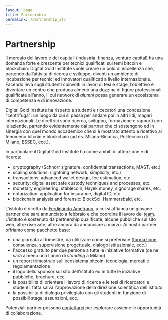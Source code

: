 ```yaml
---
layout: page
title: Partnership
permalink: /partnership_it/
---
```


# Partnership

Il mercato del lavoro e dei capitali (industria, finanza, venture capital) ha una domanda forte e crescente per tecnici qualificati sui temi bitcoin e blockchain: Digital Gold Institute vuole creare un polo di eccellenza che, partendo dall’attività di ricerca e sviluppo, diventi un ambiente di incubazione per tecnici ed innovatori qualificati a livello internazionale. Facendo leva sugli studenti coinvolti in lavori di tesi e stage, l’obiettivo è diventare un centro che produca almeno una dozzina di figure professionali qualificate all’anno, il cui network di _alumni_ possa generare un ecosistema di competenza e di innovazione.

Digital Gold Institute ha rispetto a studenti e ricecatori
una concezione "centrifuga": un luogo da cui si passa per andare poi in altri lidi, magari internazionali. Le direttrici sono ricerca, sviluppo, formazione e rapporti con le aziende, partendo evidentemente dai partner che ci sostengono ed in sinergia con quel mondo accademico che si è mostrato attento e ricettivo al fenomeno bitcoin e blockchain (ad es. Milano-Bicocca, Politecnico di Milano, ESSEC, ecc.).

In particolare il Digital Gold Institute ha come ambiti di attenzione e di ricerca:

- cryptography (Schnorr signature, confidential transactions, MAST, etc.)
- scaling solutions: (lightning network, simplicity, etc.)
- transactions: advanced wallet design, fee estimation, etc.
- security: digital asset safe custody techniques and processes, etc.
- monetary engineering: stablecoin, Hayek money, signorage shares, etc.
- notarization: application for insurance, digital ID, etc.
- blockchain analysis and forensic: BlockSci, Hammersbald, etc.

L'istituto è diretto da [Ferdinando Ametrano](https://www.ametrano.net/about/), a cui si affianca un giovane partner che sarà annunciato a febbraio e che coordina il lavoro del [team](/team/). L’istituto è sostenuto da partnership qualificate, alcune pubbliche sul sito web,
altre riservate, altre ancora da annunciare a marzo. Ai nostri partner offriamo come pacchetto base:

- una giornata al trimestre, da utilizzare come si preferisce ([formazione](/training_it/), consulenza, supervisione progettuale, dialogo istituzionale, ecc.)
- l'accesso gratuito per due persone a tutte le iniziative formative (ce ne sarà almeno una l'anno di _standing_ a Milano)
- un report trimestrale sull'ecosistema bitcoin: tecnologia, mercati e regolamentazione
- il logo dello sponsor sul sito dell'istituto ed in tutte le iniziative pubbliche, brochure, ecc.
- la possibilità di orientare il lavoro di ricerca e le tesi di ricercatori e studenti, fatta salva l'approvazione della direzione scientifica dell'istituto
- la possibilità di dialogo privilegiato con gli studenti in funzione di possibili stage, assunzioni, ecc.

Potenziali partner possono [contattarci](https://bit.ly/contact-dgi) per esplorare assieme le opportunità di collaborazione.
